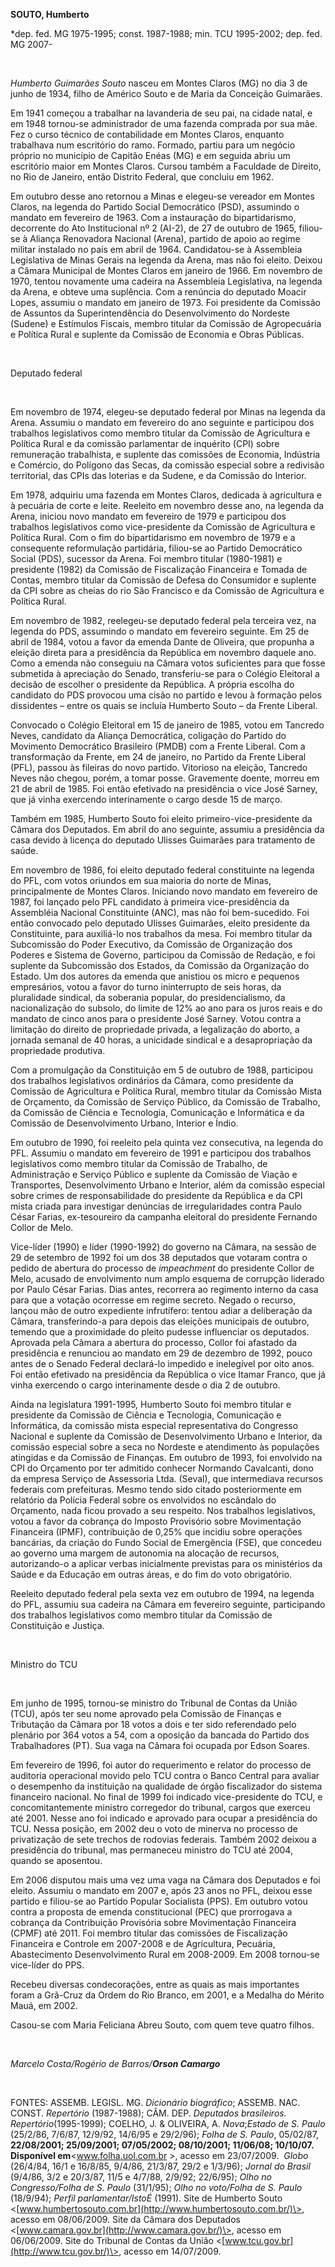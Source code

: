 **SOUTO, Humberto**

\*dep. fed. MG 1975-1995; const. 1987-1988; min. TCU 1995-2002; dep.
fed. MG 2007-

 

*Humberto Guimarães Souto* nasceu em Montes Claros (MG) no dia 3 de
junho de 1934, filho de Américo Souto e de Maria da Conceição Guimarães.

Em 1941 começou a trabalhar na lavanderia de seu pai, na cidade natal, e
em 1948 tornou-se administrador de uma fazenda comprada por sua mãe. Fez
o curso técnico de contabilidade em Montes Claros, enquanto trabalhava
num escritório do ramo. Formado, partiu para um negócio próprio no
município de Capitão Enéas (MG) e em seguida abriu um escritório maior
em Montes Claros. Cursou também a Faculdade de Direito, no Rio de
Janeiro, então Distrito Federal, que concluiu em 1962.

Em outubro desse ano retornou a Minas e elegeu-se vereador em Montes
Claros, na legenda do Partido Social Democrático (PSD), assumindo o
mandato em fevereiro de 1963. Com a instauração do bipartidarismo,
decorrente do Ato Institucional nº 2 (AI-2), de 27 de outubro de 1965,
filiou-se à Aliança Renovadora Nacional (Arena), partido de apoio ao
regime militar instalado no país em abril de 1964. Candidatou-se à
Assembleia Legislativa de Minas Gerais na legenda da Arena, mas não foi
eleito. Deixou a Câmara Municipal de Montes Claros em janeiro de 1966.
Em novembro de 1970, tentou novamente uma cadeira na Assembleia
Legislativa, na legenda da Arena, e obteve uma suplência. Com a renúncia
do deputado Moacir Lopes, assumiu o mandato em janeiro de 1973. Foi
presidente da Comissão de Assuntos da Superintendência do
Desenvolvimento do Nordeste (Sudene) e Estímulos Fiscais, membro titular
da Comissão de Agropecuária e Política Rural e suplente da Comissão de
Economia e Obras Públicas.

 

Deputado federal

 

Em novembro de 1974, elegeu-se deputado federal por Minas na legenda da
Arena. Assumiu o mandato em fevereiro do ano seguinte e participou dos
trabalhos legislativos como membro titular da Comissão de Agricultura e
Política Rural e da comissão parlamentar de inquérito (CPI) sobre
remuneração trabalhista, e suplente das comissões de Economia, Indústria
e Comércio, do Polígono das Secas, da comissão especial sobre a
redivisão territorial, das CPIs das loterias e da Sudene, e da Comissão
do Interior.

Em 1978, adquiriu uma fazenda em Montes Claros, dedicada à agricultura e
à pecuária de corte e leite. Reeleito em novembro desse ano, na legenda
da Arena, iniciou novo mandato em fevereiro de 1979 e participou dos
trabalhos legislativos como vice-presidente da Comissão de Agricultura e
Política Rural. Com o fim do bipartidarismo em novembro de 1979 e a
consequente reformulação partidária, filiou-se ao Partido Democrático
Social (PDS), sucessor da Arena. Foi membro titular (1980-1981) e
presidente (1982) da Comissão de Fiscalização Financeira e Tomada de
Contas, membro titular da Comissão de Defesa do Consumidor e suplente da
CPI sobre as cheias do rio São Francisco e da Comissão de Agricultura e
Política Rural.

Em novembro de 1982, reelegeu-se deputado federal pela terceira vez, na
legenda do PDS, assumindo o mandato em fevereiro seguinte. Em 25 de
abril de 1984, votou a favor da emenda Dante de Oliveira, que propunha a
eleição direta para a presidência da República em novembro daquele ano.
Como a emenda não conseguiu na Câmara votos suficientes para que fosse
submetida à apreciação do Senado, transferiu-se para o Colégio Eleitoral
a decisão de escolher o presidente da República. A própria escolha do
candidato do PDS provocou uma cisão no partido e levou à formação pelos
dissidentes – entre os quais se incluía Humberto Souto – da Frente
Liberal.

Convocado o Colégio Eleitoral em 15 de janeiro de 1985, votou em
Tancredo Neves, candidato da Aliança Democrática, coligação do Partido
do Movimento Democrático Brasileiro (PMDB) com a Frente Liberal. Com a
transformação da Frente, em 24 de janeiro, no Partido da Frente Liberal
(PFL), passou às fileiras do novo partido. Vitorioso na eleição,
Tancredo Neves não chegou, porém, a tomar posse. Gravemente doente,
morreu em 21 de abril de 1985. Foi então efetivado na presidência o vice
José Sarney, que já vinha exercendo interinamente o cargo desde 15 de
março.

Também em 1985, Humberto Souto foi eleito primeiro-vice-presidente da
Câmara dos Deputados. Em abril do ano seguinte, assumiu a presidência da
casa devido à licença do deputado Ulisses Guimarães para tratamento de
saúde.

Em novembro de 1986, foi eleito deputado federal constituinte na legenda
do PFL, com votos oriundos em sua maioria do norte de Minas,
principalmente de Montes Claros. Iniciando novo mandato em fevereiro de
1987, foi lançado pelo PFL candidato à primeira vice-presidência da
Assembléia Nacional Constituinte (ANC), mas não foi bem-sucedido. Foi
então convocado pelo deputado Ulisses Guimarães, eleito presidente da
Constituinte, para auxiliá-lo nos trabalhos da mesa. Foi membro titular
da Subcomissão do Poder Executivo, da Comissão de Organização dos
Poderes e Sistema de Governo, participou da Comissão de Redação, e foi
suplente da Subcomissão dos Estados, da Comissão da Organização do
Estado. Um dos autores da emenda que anistiou os micro e pequenos
empresários, votou a favor do turno ininterrupto de seis horas, da
pluralidade sindical, da soberania popular, do presidencialismo, da
nacionalização do subsolo, do limite de 12% ao ano para os juros reais e
do mandato de cinco anos para o presidente José Sarney. Votou contra a
limitação do direito de propriedade privada, a legalização do aborto, a
jornada semanal de 40 horas, a unicidade sindical e a desapropriação da
propriedade produtiva.

Com a promulgação da Constituição em 5 de outubro de 1988, participou
dos trabalhos legislativos ordinários da Câmara, como presidente da
Comissão de Agricultura e Política Rural, membro titular da Comissão
Mista de Orçamento, da Comissão de Serviço Público, da Comissão de
Trabalho, da Comissão de Ciência e Tecnologia, Comunicação e Informática
e da Comissão de Desenvolvimento Urbano, Interior e Índio.

Em outubro de 1990, foi reeleito pela quinta vez consecutiva, na legenda
do PFL. Assumiu o mandato em fevereiro de 1991 e participou dos
trabalhos legislativos como membro titular da Comissão de Trabalho, de
Administração e Serviço Público e suplente da Comissão de Viação e
Transportes, Desenvolvimento Urbano e Interior, além da comissão
especial sobre crimes de responsabilidade do presidente da República e
da CPI mista criada para investigar denúncias de irregularidades contra
Paulo César Farias, ex-tesoureiro da campanha eleitoral do presidente
Fernando Collor de Melo.

Vice-líder (1990) e líder (1990-1992) do governo na Câmara, na sessão de
29 de setembro de 1992 foi um dos 38 deputados que votaram contra o
pedido de abertura do processo de *impeachment* do presidente Collor de
Melo, acusado de envolvimento num amplo esquema de corrupção liderado
por Paulo César Farias. Dias antes, recorrera ao regimento interno da
casa para que a votação ocorresse em regime secreto. Negado o recurso,
lançou mão de outro expediente infrutífero: tentou adiar a deliberação
da Câmara, transferindo-a para depois das eleições municipais de
outubro, temendo que a proximidade do pleito pudesse influenciar os
deputados. Aprovada pela Câmara a abertura do processo, Collor foi
afastado da presidência e renunciou ao mandato em 29 de dezembro de
1992, pouco antes de o Senado Federal declará-lo impedido e inelegível
por oito anos. Foi então efetivado na presidência da República o vice
Itamar Franco, que já vinha exercendo o cargo interinamente desde o dia
2 de outubro.

Ainda na legislatura 1991-1995, Humberto Souto foi membro titular e
presidente da Comissão de Ciência e Tecnologia, Comunicação e
Informática, da comissão mista especial representativa do Congresso
Nacional e suplente da Comissão de Desenvolvimento Urbano e Interior, da
comissão especial sobre a seca no Nordeste e atendimento às populações
atingidas e da Comissão de Finanças. Em outubro de 1993, foi envolvido
na CPI do Orçamento por ter admitido conhecer Normando Cavalcanti, dono
da empresa Serviço de Assessoria Ltda. (Seval), que intermediava
recursos federais com prefeituras. Mesmo tendo sido citado
posteriormente em relatório da Polícia Federal sobre os envolvidos no
escândalo do Orçamento, nada ficou provado a seu respeito. Nos trabalhos
legislativos, votou a favor da cobrança do Imposto Provisório sobre
Movimentação Financeira (IPMF), contribuição de 0,25% que incidiu sobre
operações bancárias, da criação do Fundo Social de Emergência (FSE), que
concedeu ao governo uma margem de autonomia na alocação de recursos,
autorizando-o a aplicar verbas inicialmente previstas para os
ministérios da Saúde e da Educação em outras áreas, e do fim do voto
obrigatório.

Reeleito deputado federal pela sexta vez em outubro de 1994, na legenda
do PFL, assumiu sua cadeira na Câmara em fevereiro seguinte,
participando dos trabalhos legislativos como membro titular da Comissão
de Constituição e Justiça.

 

Ministro do TCU

 

Em junho de 1995, tornou-se ministro do Tribunal de Contas da União
(TCU), após ter seu nome aprovado pela Comissão de Finanças e Tributação
da Câmara por 18 votos a dois e ter sido referendado pelo plenário por
364 votos a 54, com a oposição da bancada do Partido dos Trabalhadores
(PT). Sua vaga na Câmara foi ocupada por Edson Soares.

Em fevereiro de 1996, foi autor do requerimento e relator do processo de
auditoria operacional movido pelo TCU contra o Banco Central para
avaliar o desempenho da instituição na qualidade de órgão fiscalizador
do sistema financeiro nacional. No final de 1999 foi indicado
vice-presidente do TCU, e concomitantemente ministro corregedor do
tribunal, cargos que exerceu até 2001. Nesse ano foi indicado e aprovado
para ocupar a presidência do TCU. Nessa posição, em 2002 deu o voto de
minerva no processo de privatização de sete trechos de rodovias
federais. Também 2002 deixou a presidência do tribunal, mas permaneceu
ministro do TCU até 2004, quando se aposentou.

Em 2006 disputou mais uma vez uma vaga na Câmara dos Deputados e foi
eleito. Assumiu o mandato em 2007 e, após 23 anos no PFL, deixou esse
partido e filiou-se ao Partido Popular Socialista (PPS). Em outubro
votou contra a proposta de emenda constitucional (PEC) que prorrogava a
cobrança da Contribuição Provisória sobre Movimentação Financeira (CPMF)
até 2011. Foi membro titular das comissões de Fiscalização Financeira e
Controle em 2007-2008 e de Agricultura, Pecuária, Abastecimento
Desenvolvimento Rural em 2008-2009. Em 2008 tornou-se vice-líder do PPS.

Recebeu diversas condecorações, entre as quais as mais importantes foram
a Grã-Cruz da Ordem do Rio Branco, em 2001, e a Medalha do Mérito Mauá,
em 2002.

Casou-se com Maria Feliciana Abreu Souto, com quem teve quatro filhos.

 

*Marcelo Costa/Rogério de Barros/**Orson Camargo***

 

FONTES: ASSEMB. LEGISL. MG. *Dicionário biográfico*; ASSEMB. NAC. CONST.
*Repertório* (1987-1988); CÂM. DEP. *Deputados brasileiros.
Repertório*(1995-1999); COELHO, J. & OLIVEIRA, A. *Nova*;*Estado de S.
Paulo* (25/2/86, 7/6/87, 12/9/92, 14/6/95 e 29/2/96); *Folha de S.
Paulo*, 05/02/87, ****22/08/2001; 25/09/2001; 07/05/2002; 08/10/2001;
11/06/08; 10/10/07. Disponível em****\<www.folha.uol.com.br \>, acesso
em 23/07/2009.  *Globo* (26/4/84, 16/1 e 16/8/85, 9/4/86, 21/3/87, 29/2
e 1/3/96); *Jornal do Brasil* (9/4/86, 3/2 e 20/3/87, 11/5 e 4/7/88,
2/9/92; 22/6/95); *Olho no Congresso/Folha de S. Paulo* (31/1/95); *Olho
no voto/Folha de S. Paulo* (18/9/94); *Perfil parlamentar/IstoÉ* (1991).
Site de Humberto Souto
\<[www.humbertosouto.com.br](http://www.humbertosouto.com.br/)\>, acesso
em 08/06/2009. Site da Câmara dos Deputados
\<[www.camara.gov.br](http://www.camara.gov.br/)\>, acesso em
06/06/2009. Site do Tribunal de Contas da União
\<[www.tcu.gov.br](http://www.tcu.gov.br/)\>, acesso em 14/07/2009.

 
